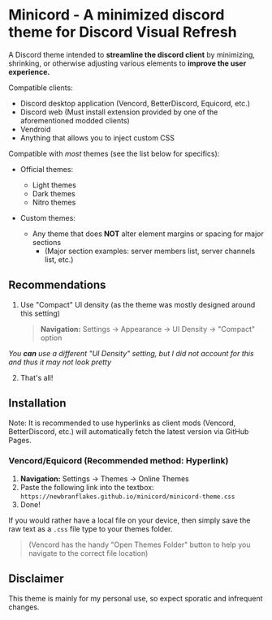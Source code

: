 # Minicord - A minimized discord theme for Discord **Visual Refresh**
A Discord theme intended to **streamline the discord client** by minimizing, shrinking, or otherwise adjusting various elements to **improve the user experience.**

Compatible clients:
* Discord desktop application (Vencord, BetterDiscord, Equicord, etc.)
* Discord web (Must install extension provided by one of the aforementioned modded clients)
* Vendroid
* Anything that allows you to inject custom CSS

Compatible with *most* themes (see the list below for specifics):
* Official themes:
  *  Light themes
  *  Dark themes
  *  Nitro themes

* Custom themes:
  * Any theme that does **NOT** alter element margins or spacing for major sections
    * (Major section examples: server members list, server channels list, etc.)
## Recommendations
1. Use "Compact" UI density (as the theme was mostly designed around this setting)
    > **Navigation:** Settings -> Appearance -> UI Density -> "Compact" option

*You **can** use a different "UI Density" setting, but I did not account for this and thus it may not look pretty*  

2. That's all!
## Installation
Note: It is recommended to use hyperlinks as client mods (Vencord, BetterDiscord, etc.) will automatically fetch the latest version via GitHub Pages.

### Vencord/Equicord (Recommended method: Hyperlink)
1. **Navigation:** Settings -> Themes -> Online Themes
2. Paste the following link into the textbox: `https://newbranflakes.github.io/minicord/minicord-theme.css`
3. Done!

If you would rather have a local file on your device, then simply save the raw text as a `.css` file type to your themes folder.
> (Vencord has the handy "Open Themes Folder" button to help you navigate to the correct file location)

## Disclaimer
This theme is mainly for my personal use, so expect sporatic and infrequent changes.
